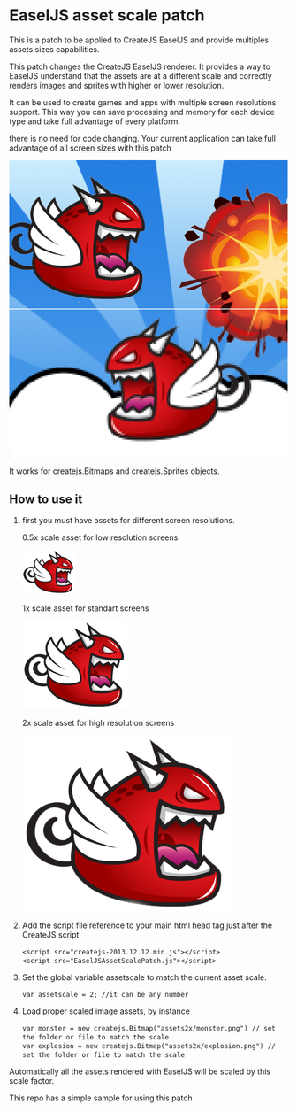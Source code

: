 EaselJS asset scale patch
=========================

This is a patch to be applied to CreateJS EaselJS and provide multiples assets sizes capabilities.

This patch changes the CreateJS EaselJS renderer. It provides a way to EaselJS understand that the assets are at a different scale and correctly renders images and sprites with higher or lower resolution.

It can be used to create games and apps with multiple screen resolutions support. 
This way you can save processing and memory for each device type and take full advantage of every platform. 

there is no need for code changing.
Your current application can take full advantage of all screen sizes with this patch

 ![multi resolution sample image](/sample/patch.png "Sample image")

It works for createjs.Bitmaps and createjs.Sprites objects.

How to use it
-------------
 
1. first you must have assets for different screen resolutions.

    0.5x scale asset for low resolution screens
    
    ![multi resolution sample image](/sample/assets0.5/monster.png "Sample image")
    
    1x scale asset for standart screens
    
    ![multi resolution sample image](/sample/assets1/monster.png "Sample image")
    
    2x scale asset for high resolution screens
    
    ![multi resolution sample image](/sample/assets2/monster.png "Sample image")
    

2.  Add the script file reference to your main html head tag just after the CreateJS script

        <script src="createjs-2013.12.12.min.js"></script>
        <script src="EaselJSAssetScalePatch.js"></script>

3.  Set the global variable assetscale to match the current asset scale. 

        var assetscale = 2; //it can be any number
        
4.  Load proper scaled image assets, by instance

        var monster = new createjs.Bitmap("assets2x/monster.png") // set the folder or file to match the scale
        var explosion = new createjs.Bitmap("assets2x/explosion.png") // set the folder or file to match the scale
  
Automatically all the assets rendered with EaselJS  will be scaled by this scale factor.


This repo has a simple sample for using this patch
